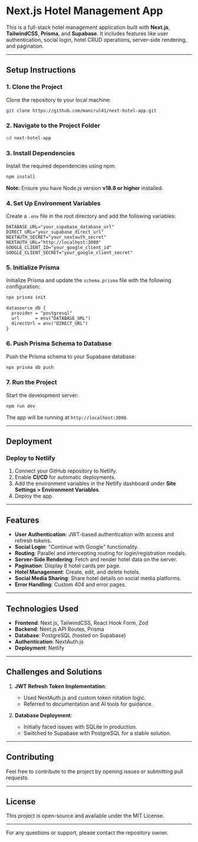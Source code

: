 # Next.js Hotel Management App

This is a full-stack hotel management application built with **Next.js**, **TailwindCSS**, **Prisma**, and **Supabase**. It includes features like user authentication, social login, hotel CRUD operations, server-side rendering, and pagination.

---

## Setup Instructions

### 1. Clone the Project
Clone the repository to your local machine:
```bash
git clone https://github.com/manirul41/next-hotel-app.git
```

### 2. Navigate to the Project Folder
```bash
cd next-hotel-app
```

### 3. Install Dependencies
Install the required dependencies using npm:
```bash
npm install
```
**Note:** Ensure you have Node.js version **v18.8 or higher** installed.

### 4. Set Up Environment Variables
Create a `.env` file in the root directory and add the following variables:
```env
DATABASE_URL="your_supabase_database_url"
DIRECT_URL="your_supabase_direct_url"
NEXTAUTH_SECRET="your_nextauth_secret"
NEXTAUTH_URL="http://localhost:3000"
GOOGLE_CLIENT_ID="your_google_client_id"
GOOGLE_CLIENT_SECRET="your_google_client_secret"
```

### 5. Initialize Prisma
Initialize Prisma and update the `schema.prisma` file with the following configuration:
```bash
npx prisma init
```
```prisma
datasource db {
  provider = "postgresql"
  url      = env("DATABASE_URL")
  directUrl = env("DIRECT_URL")
}
```

### 6. Push Prisma Schema to Database
Push the Prisma schema to your Supabase database:
```bash
npx prisma db push
```

### 7. Run the Project
Start the development server:
```bash
npm run dev
```
The app will be running at `http://localhost:3000`.

---

## Deployment

### Deploy to Netlify
1. Connect your GitHub repository to Netlify.
2. Enable **CI/CD** for automatic deployments.
3. Add the environment variables in the Netlify dashboard under **Site Settings > Environment Variables**.
4. Deploy the app.

---

## Features

- **User Authentication**: JWT-based authentication with access and refresh tokens.
- **Social Login**: "Continue with Google" functionality.
- **Routing**: Parallel and intercepting routing for login/registration modals.
- **Server-Side Rendering**: Fetch and render hotel data on the server.
- **Pagination**: Display 8 hotel cards per page.
- **Hotel Management**: Create, edit, and delete hotels.
- **Social Media Sharing**: Share hotel details on social media platforms.
- **Error Handling**: Custom 404 and error pages.

---

## Technologies Used

- **Frontend**: Next.js, TailwindCSS, React Hook Form, Zod
- **Backend**: Next.js API Routes, Prisma
- **Database**: PostgreSQL (hosted on Supabase)
- **Authentication**: NextAuth.js
- **Deployment**: Netlify

---

## Challenges and Solutions

1. **JWT Refresh Token Implementation**:
   - Used NextAuth.js and custom token rotation logic.
   - Referred to documentation and AI tools for guidance.

2. **Database Deployment**:
   - Initially faced issues with SQLite in production.
   - Switched to Supabase with PostgreSQL for a stable solution.

---

## Contributing

Feel free to contribute to the project by opening issues or submitting pull requests.

---

## License

This project is open-source and available under the MIT License.

---

For any questions or support, please contact the repository owner.

